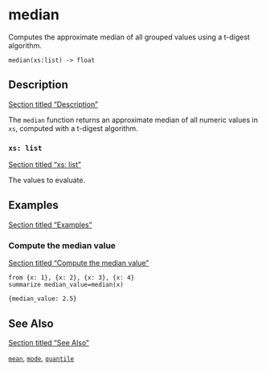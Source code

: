 # median

Computes the approximate median of all grouped values using a t-digest algorithm.

```tql
median(xs:list) -> float
```

## Description

[Section titled “Description”](#description)

The `median` function returns an approximate median of all numeric values in `xs`, computed with a t-digest algorithm.

### `xs: list`

[Section titled “xs: list”](#xs-list)

The values to evaluate.

## Examples

[Section titled “Examples”](#examples)

### Compute the median value

[Section titled “Compute the median value”](#compute-the-median-value)

```tql
from {x: 1}, {x: 2}, {x: 3}, {x: 4}
summarize median_value=median(x)
```

```tql
{median_value: 2.5}
```

## See Also

[Section titled “See Also”](#see-also)

[`mean`](/reference/functions/mean), [`mode`](/reference/functions/mode), [`quantile`](/reference/functions/quantile)